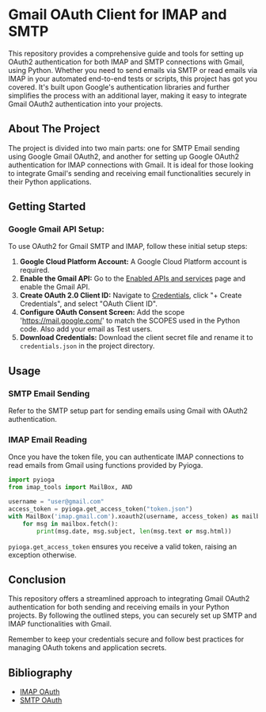 # Gmail OAuth Client for IMAP and SMTP

This repository provides a comprehensive guide and tools for setting up OAuth2 authentication for both IMAP and SMTP connections with Gmail, using Python. Whether you need to send emails via SMTP or read emails via IMAP in your automated end-to-end tests or scripts, this project has got you covered. It's built upon Google's authentication libraries and further simplifies the process with an additional layer, making it easy to integrate Gmail OAuth2 authentication into your projects.

## About The Project

The project is divided into two main parts: one for SMTP Email sending using Google Gmail OAuth2, and another for setting up Google OAuth2 authentication for IMAP connections with Gmail. It is ideal for those looking to integrate Gmail's sending and receiving email functionalities securely in their Python applications.

## Getting Started

### Google Gmail API Setup:

To use OAuth2 for Gmail SMTP and IMAP, follow these initial setup steps:

1. **Google Cloud Platform Account:** A Google Cloud Platform account is required.
2. **Enable the Gmail API:** Go to the [Enabled APIs and services](https://console.cloud.google.com/apis/dashboard) page and enable the Gmail API.
3. **Create OAuth 2.0 Client ID:** Navigate to [Credentials](https://console.cloud.google.com/apis/credentials), click "+ Create Credentials", and select "OAuth Client ID".
4. **Configure OAuth Consent Screen:** Add the scope 'https://mail.google.com/' to match the SCOPES used in the Python code. Also add your email as Test users.
5. **Download Credentials:** Download the client secret file and rename it to `credentials.json` in the project directory.


## Usage

### SMTP Email Sending

Refer to the SMTP setup part for sending emails using Gmail with OAuth2 authentication.

### IMAP Email Reading

Once you have the token file, you can authenticate IMAP connections to read emails from Gmail using functions provided by Pyioga.

```python
import pyioga
from imap_tools import MailBox, AND

username = "user@gmail.com"
access_token = pyioga.get_access_token("token.json")
with MailBox('imap.gmail.com').xoauth2(username, access_token) as mailbox:
    for msg in mailbox.fetch():
        print(msg.date, msg.subject, len(msg.text or msg.html))
```

`pyioga.get_access_token` ensures you receive a valid token, raising an exception otherwise.

## Conclusion

This repository offers a streamlined approach to integrating Gmail OAuth2 authentication for both sending and receiving emails in your Python projects. By following the outlined steps, you can securely set up SMTP and IMAP functionalities with Gmail.

Remember to keep your credentials secure and follow best practices for managing OAuth tokens and application secrets.

## Bibliography
- [IMAP OAuth](https://github.com/mbroton/pyioga/blob/main/README.md)
- [SMTP OAuth](https://github.com/zamyen/smtp_oauth_python_gmail/blob/main/main.py)